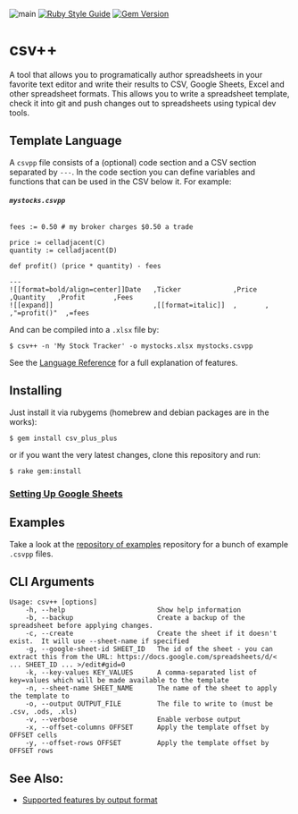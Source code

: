 ![main](https://github.com/patrickomatic/csv-plus-plus/actions/workflows/rspec.yml/badge.svg)
[![Ruby Style Guide](https://img.shields.io/badge/code_style-community-brightgreen.svg)](https://rubystyle.guide)
[![Gem Version](https://badge.fury.io/rb/csv_plus_plus.svg)](https://badge.fury.io/rb/csv_plus_plus)

# csv++

A tool that allows you to programatically author spreadsheets in your favorite text editor and write their results to CSV, Google Sheets, Excel and other spreadsheet formats.  This allows you to write a spreadsheet template, check it into git and push changes out to spreadsheets using typical dev tools.

## Template Language

A `csvpp` file consists of a (optional) code section and a CSV section separated by `---`.  In the code section you can define variables and functions that can be used in the CSV below it.  For example:

###### **`mystocks.csvpp`**
```
fees := 0.50 # my broker charges $0.50 a trade

price := celladjacent(C)
quantity := celladjacent(D)

def profit() (price * quantity) - fees

---
![[format=bold/align=center]]Date   ,Ticker             ,Price  ,Quantity   ,Profit       ,Fees
![[expand]]                         ,[[format=italic]]  ,       ,           ,"=profit()"  ,=fees
```

And can be compiled into a `.xlsx` file by:

```
$ csv++ -n 'My Stock Tracker' -o mystocks.xlsx mystocks.csvpp
```

See the [Language Reference](./docs/LANGUAGE_REFERENCE.md) for a full explanation of features.

## Installing

Just install it via rubygems (homebrew and debian packages are in the works):

`$ gem install csv_plus_plus`

or if you want the very latest changes, clone this repository and run:

`$ rake gem:install`

### [Setting Up Google Sheets](./docs/README_GOOGLE_SHEETS.md)

## Examples

Take a look at the [repository of examples](https://github.com/patrickomatic/csvpp-examples) repository for a bunch of example `.csvpp` files.

## CLI Arguments

```
Usage: csv++ [options]
    -h, --help                       Show help information
    -b, --backup                     Create a backup of the spreadsheet before applying changes.
    -c, --create                     Create the sheet if it doesn't exist.  It will use --sheet-name if specified
    -g, --google-sheet-id SHEET_ID   The id of the sheet - you can extract this from the URL: https://docs.google.com/spreadsheets/d/< ... SHEET_ID ... >/edit#gid=0
    -k, --key-values KEY_VALUES      A comma-separated list of key=values which will be made available to the template
    -n, --sheet-name SHEET_NAME      The name of the sheet to apply the template to
    -o, --output OUTPUT_FILE         The file to write to (must be .csv, .ods, .xls)
    -v, --verbose                    Enable verbose output
    -x, --offset-columns OFFSET      Apply the template offset by OFFSET cells
    -y, --offset-rows OFFSET         Apply the template offset by OFFSET rows
```

## See Also:

* [Supported features by output format](./docs/feature_matrix.csvpp)
